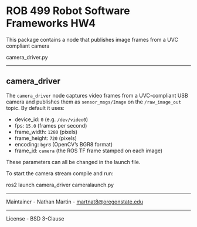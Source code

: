 # ROB 499 Robot Software Frameworks HW4

This package contains a node that publishes image frames from a UVC compliant camera

camera_driver.py
_____________________________________________________________________________________

## camera_driver

The `camera_driver` node captures video frames from a UVC-compliant USB camera and publishes them as `sensor_msgs/Image` on the `/raw_image_out` topic. By default it uses:

- device_id: `0` (e.g. `/dev/video0`)  
- fps: `15.0` (frames per second)  
- frame_width: `1280` (pixels)  
- frame_height: `720` (pixels)  
- encoding: `bgr8` (OpenCV’s BGR8 format)  
- frame_id: `camera` (the ROS TF frame stamped on each image)

These parameters can all be changed in the launch file.

To start the camera stream compile and run:

ros2 launch camera_driver cameralaunch.py

_____________________________________________________________________________________
Maintainer - Nathan Martin - martnat8@oregonstate.edu
_____________________________________________________________________________________
License - BSD 3-Clause

